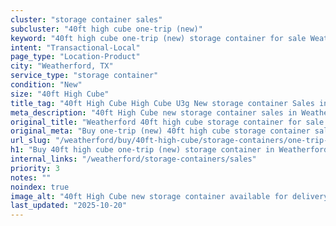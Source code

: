 ```yaml
---
cluster: "storage container sales"
subcluster: "40ft high cube one-trip (new)"
keyword: "40ft high cube one-trip (new) storage container for sale Weatherford, TX"
intent: "Transactional-Local"
page_type: "Location-Product"
city: "Weatherford, TX"
service_type: "storage container"
condition: "New"
size: "40ft High Cube"
title_tag: "40ft High Cube High Cube U3g New storage container Sales in Weatherford | LC Container"
meta_description: "40ft High Cube new storage container sales in Weatherford. High cube containers with extra height. Fast delivery, competitive pricing. Serving storage containers area. Quote ID: FLI. Call (214) 524-4168 for your free quote today."
original_title: "Weatherford 40ft high cube storage container for sale | LC"
original_meta: "Buy one-trip (new) 40ft high cube storage container sale with local delivery in Weatherford, TX. LC Container — local Since 2003. Request a fast quote today."
url_slug: "/weatherford/buy/40ft-high-cube/storage-containers/one-trip-new"
h1: "Buy 40ft high cube one-trip (new) storage container in Weatherford"
internal_links: "/weatherford/storage-containers/sales"
priority: 3
notes: ""
noindex: true
image_alt: "40ft High Cube new storage container available for delivery in Weatherford"
last_updated: "2025-10-20"
---
```


<!-- TODO: Add unique city/inventory copy, images, and internal links here. -->
